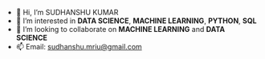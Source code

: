- 👋 Hi, I’m SUDHANSHU KUMAR
- 👀 I’m interested in **DATA SCIENCE**, **MACHINE LEARNING**, **PYTHON**, **SQL**
- 💞️ I’m looking to collaborate on **MACHINE LEARNING** and **DATA SCIENCE**
- 📫 Email: sudhanshu.mriu@gmail.com

<!---
SUDHANSHU4497/SUDHANSHU4497 is a ✨ special ✨ repository because its `README.md` (this file) appears on your GitHub profile.
You can click the Preview link to take a look at your changes.
--->
